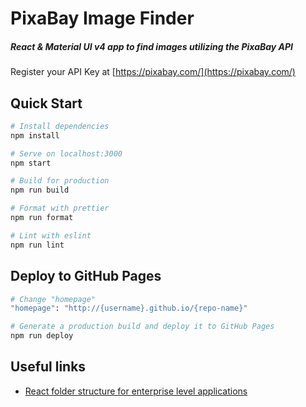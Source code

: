 # PixaBay Image Finder

##### React & Material UI v4 app to find images utilizing the PixaBay API

Register your API Key at
[https://pixabay.com/](https://pixabay.com/)

## Quick Start

```bash
# Install dependencies
npm install

# Serve on localhost:3000
npm start

# Build for production
npm run build

# Format with prettier
npm run format

# Lint with eslint
npm run lint
```

## Deploy to GitHub Pages

```bash
# Change "homepage"
"homepage": "http://{username}.github.io/{repo-name}"

# Generate a production build and deploy it to GitHub Pages
npm run deploy
```

## Useful links

- [React folder structure for enterprise level applications](https://engineering.udacity.com/react-folder-structure-for-enterprise-level-applications-f8384eff162b)
